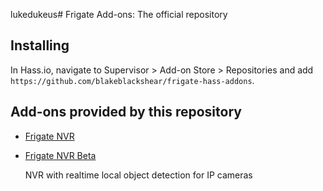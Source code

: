 lukedukeus# Frigate Add-ons: The official repository

## Installing
In Hass.io, navigate to Supervisor > Add-on Store > Repositories and add `https://github.com/blakeblackshear/frigate-hass-addons`.

## Add-ons provided by this repository
- [Frigate NVR](frigate/README.md)
- [Frigate NVR Beta](frigate_beta/README.md)

  NVR with realtime local object detection for IP cameras